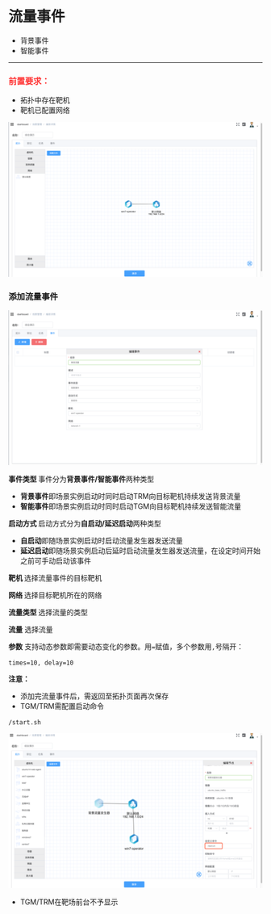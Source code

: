 # 流量事件

- 背景事件
- 智能事件

----------

### <font color=#FF3333>**前置要求：**</font>

- 拓扑中存在靶机
- 靶机已配置网络

![](./img/traffic_03.png)


### 添加流量事件

![](./img/traffic_04.png)

<strong size="4">事件类型 </strong>
事件分为**背景事件/智能事件**两种类型

- **背景事件**即场景实例启动时同时启动TRM向目标靶机持续发送背景流量
- **智能事件**即场景实例启动时同时启动TGM向目标靶机持续发送智能流量

<strong size="4">启动方式 </strong>
启动方式分为**自启动/延迟启动**两种类型

- **自启动**即随场景实例启动时启动流量发生器发送流量
- **延迟启动**即随场景实例启动后延时启动流量发生器发送流量，在设定时间开始之前可手动启动该事件

<strong size="4">靶机 </strong>
选择流量事件的目标靶机

<strong size="4">网络 </strong>
选择目标靶机所在的网络

<strong size="4">流量类型 </strong>
选择流量的类型

<strong size="4">流量</strong>
选择流量

<strong size="4">参数</strong>
支持动态参数即需要动态变化的参数。用`=`赋值，多个参数用`,`号隔开：

```
times=10, delay=10
```

<strong size=4>注意：</strong>

- 添加完流量事件后，需返回至拓扑页面再次保存
- TGM/TRM需配置启动命令

```
/start.sh
```

![](./img/traffic_05.png)

- TGM/TRM在靶场前台不予显示

